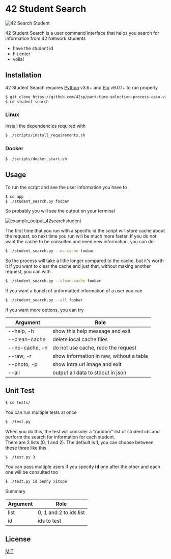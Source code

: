 # 42 Student Search

![42 Search Student](https://github.com/42sp/part-time-selection-process-caio-vinicius/blob/media/big.png)

42 Student Search is a user command interface that helps you search for information from 42 Network students

  - have the student id
  - hit enter
  - voilà!
  
## Installation

42 Student Search requires [Python](https://www.python.org/) v3.6+ and [Pip](https://pip.pypa.io/en/stable/) v9.0.1+ to run properly

```sh
$ git clone https://github.com/42sp/part-time-selection-process-caio-vinicius student-search
$ cd student-search
```

### Linux

Install the dependencies required with

```sh
$ ./scripts/install_requirements.sh
```

### Docker

```sh
$ ./scripts/docker_start.sh
```
## Usage

To run the script and see the user information you have to

```sh
$ cd app
$ ./student_search.py foobar
```
So probably you will see the output on your terminal

![example_output_42searchstudent](https://github.com/42sp/part-time-selection-process-caio-vinicius/blob/media/output.png)

The first time that you run with a specific id the script will store cache about the request, so next time you run will be much more faster.
If you do not want the cache to be consulted and need new information, you can do:

```sh
$ ./student_search.py --no-cache foobar
```

So the process will take a little longer compared to the cache, but it's worth it
If you want to clear the cache and just that, without making another request, you can with

```sh
$ ./student_search.py --clean-cache foobar
```

If you want a bunch of unformatted information of a user you can

```sh
$ ./student_search.py --all foobar
```

If you want more options, you can try

| Argument | Role  |
| ------ | ------ |
| --help, -h | show this help message and exit |
| --clean-cache | delete local cache files |
| --no-cache, -n | do not use cache, redo the request |
| --raw, -r | show information in raw, without a table |
| --photo, -p | show intra url image and exit |
| --all | output all data to stdout in json |

## Unit Test

```sh
$ cd tests/
```

You can run multiple tests at once

```sh
$ ./test.py
```

When you do this, the test will consider a "random" list of student ids and perform the search for information for each student.  
There are 3 lists (0, 1 and 2). The default is 1, you can choose between these three like this

```sh
$ ./test.py 3 
```

You can pass multiple users if you specify **id** one after the other and each one will be consulted too

```sh
$ ./test.py id benny xitope
```

Summary

| Argument | Role  |
| ------ | ------ |
| list | 0, 1 and 2 to ids list |
| id | ids to test |

## License

[MIT](https://choosealicense.com/licenses/mit/)
